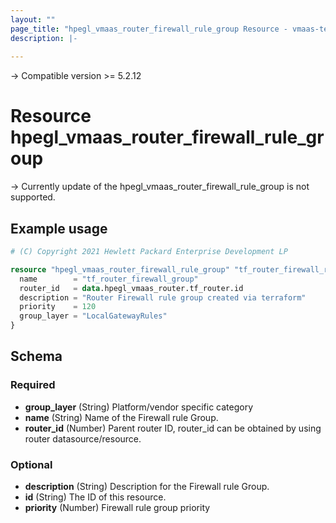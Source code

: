 ```yaml
---
layout: ""
page_title: "hpegl_vmaas_router_firewall_rule_group Resource - vmaas-terraform-resources"
description: |-
    
---
```


-> Compatible version >= 5.2.12

# Resource hpegl_vmaas_router_firewall_rule_group



-> Currently update of the hpegl_vmaas_router_firewall_rule_group is not supported.


## Example usage

```terraform
# (C) Copyright 2021 Hewlett Packard Enterprise Development LP

resource "hpegl_vmaas_router_firewall_rule_group" "tf_router_firewall_rule_group" {
  name        = "tf_router_firewall_group"
  router_id   = data.hpegl_vmaas_router.tf_router.id
  description = "Router Firewall rule group created via terraform"
  priority    = 120
  group_layer = "LocalGatewayRules"
}
```


<!-- schema generated by tfplugindocs -->
## Schema

### Required

- **group_layer** (String) Platform/vendor specific category
- **name** (String) Name of the Firewall rule Group.
- **router_id** (Number) Parent router ID, router_id can be obtained by using router datasource/resource.

### Optional

- **description** (String) Description for the Firewall rule Group.
- **id** (String) The ID of this resource.
- **priority** (Number) Firewall rule group priority
